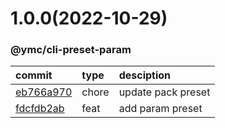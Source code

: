 <a name="1.0.0"></a>
# 1.0.0(2022-10-29)
### @ymc/cli-preset-param
commit|type|desciption
:----|:----|:----
[eb766a970](https://github.com/ymc-github/js-idea/commit/2eb766a970ac31901403a10a91f7624e39359932)|chore|update pack preset
[fdcfdb2ab](https://github.com/ymc-github/js-idea/commit/4fdcfdb2ab5149f6b2d90dfc61c4302514b5c0f6)|feat|add param preset